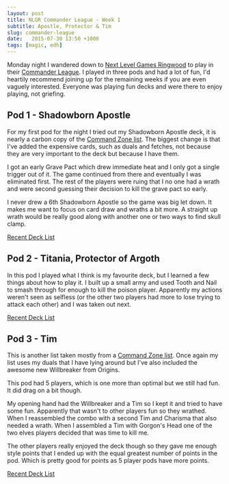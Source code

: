 ```yaml
---
layout: post
title: NLGR Commander League - Week 1
subtitle: Apostle, Protector & Tim
slug: commander-league
date:   2015-07-30 13:50 +1000
tags: [magic, edh]
---
```


Monday night I wandered down to [Next Level Games Ringwood][1] to play in their 
[Commander League][2]. I played in three pods and had a lot of fun, I'd 
heartily recommend joining up for the remaining weeks if you are even vaguely
interested. Everyone was playing fun decks and were there to enjoy playing,
not griefing.

## Pod 1 - Shadowborn Apostle

For my first pod for the night I tried out my Shadowborn Apostle deck, it is
nearly a carbon copy of the [Command Zone list][2]. The biggest change is that
I've added the expensive cards, such as duals and fetches, not because they are
very important to the deck but because I have them.

I got an early Grave Pact which drew immediate heat and I only got a single 
trigger out of it. The game continued from there and eventually I was eliminated
first. The rest of the players were ruing that I no one had a wrath and were
second guessing their decision to kill the grave pact so early.

I never drew a 6th Shadowborn Apostle so the game was big let down. It makes me
want to focus on card draw and wraths a bit more. A straight up wrath would
be really good along with another one or two ways to find skull clamp.

[Recent Deck List][1]

## Pod 2 - Titania, Protector of Argoth

In this pod I played what I think is my favourite deck, but I learned a few 
things about how to play it. I built up a small army and used Tooth and Nail to
smash through for enough to kill the poison player. Apparently my actions 
weren't seen as selfless (or the other two players had more to lose trying to
attack each other) and I was taken out next. 

[Recent Deck List][3]

## Pod 3 - Tim

This is another list taken mostly from a [Command Zone list][3]. Once again my 
list uses my duals that I have lying around but I've also included the awesome
new Willbreaker from Origins.

This pod had 5 players, which is one more than optimal but we still had fun. It
did drag on a bit though.

My opening hand had the Willbreaker and a Tim so I kept it and tried to have 
some fun. Apparently that wasn't to other players fun so they wrathed. When
I reassembled the combo with a second Tim and Charisma that also needed a wrath.
When I assembled a Tim with Gorgon's Head one of the two elves players decided
that was time to kill me.

The other players really enjoyed the deck though so they gave me enough style 
points that I ended up with the equal greatest number of points in the pod. Which
is pretty good for points as 5 player pods have more points.

[Recent Deck List][4]


[1]: http://deckbox.org/sets/991953
[2]: https://www.google.com.au/url?sa=t&rct=j&q=&esrc=s&source=web&cd=3&cad=rja&uact=8&ved=0CCkQFjACahUKEwidxsfBxoHHAhVo4qYKHcUDBBI&url=http%3A%2F%2Fwww.rocketjump.com%2Flisten%2Fdeck-tech-shadowborn-apostle-athreos&ei=YGm5VZ2WM-jEmwXFh5CQAQ&usg=AFQjCNG32RAOIJNP_XDPn1GUBIdl57RpnQ&sig2=0PcIFHpvUeXkRDPZlZ9KMw&bvm=bv.99028883,d.dGY
[3]: http://deckbox.org/sets/960900
[4]: http://deckbox.org/sets/962235
[5]: https://www.google.com.au/url?sa=t&rct=j&q=&esrc=s&source=web&cd=2&cad=rja&uact=8&ved=0CCMQFjABahUKEwjXqO2v9YHHAhXEIaYKHSwMARg&url=http%3A%2F%2Fwww.rocketjump.com%2Flisten%2Fdeck-tech-prodigal-sorcerer&ei=hJq5VdfWCsTDmAWsmITAAQ&usg=AFQjCNG9Kv2l87gtEF9J6YN-pwYHZoyt-A&sig2=nKQAVM-3wbENKykzuz2RJw&bvm=bv.99028883,d.dGY
